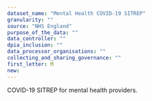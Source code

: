 ```yaml
---
dataset_name: "Mental Health COVID-19 SITREP"
granularity: ""
source: "NHS England"
purpose_of_the_data: ""
data_controller: ""
dpia_inclusion: ""
data_processor_organisations: ""
collecting_and_sharing_governance: ""
first_letter: M
new: 
---
```

COVID-19 SITREP for mental health providers.